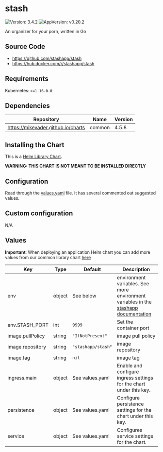 # stash

![Version: 3.4.2](https://img.shields.io/badge/Version-3.4.2-informational?style=flat-square) ![AppVersion: v0.20.2](https://img.shields.io/badge/AppVersion-v0.20.2-informational?style=flat-square)

An organizer for your porn, written in Go

## Source Code

* <https://github.com/stashapp/stash>
* <https://hub.docker.com/r/stashapp/stash>

## Requirements

Kubernetes: `>=1.16.0-0`

## Dependencies

| Repository | Name | Version |
|------------|------|---------|
| https://mikevader.github.io/charts | common | 4.5.8 |

## Installing the Chart

This is a [Helm Library Chart](https://helm.sh/docs/topics/library_charts/#helm).

**WARNING: THIS CHART IS NOT MEANT TO BE INSTALLED DIRECTLY**

## Configuration

Read through the [values.yaml](./values.yaml) file. It has several commented out suggested values.

## Custom configuration

N/A

## Values

**Important**: When deploying an application Helm chart you can add more values from our common library chart [here](https://github.com/mikevader/charts/tree/main/charts/library/common)

| Key | Type | Default | Description |
|-----|------|---------|-------------|
| env | object | See below | environment variables. See more environment variables in the [stashapp documentation](https://raw.githubusercontent.com/stashapp/stash/master/docker/production/docker-compose.yml) |
| env.STASH_PORT | int | `9999` | Set the container port |
| image.pullPolicy | string | `"IfNotPresent"` | image pull policy |
| image.repository | string | `"stashapp/stash"` | image repository |
| image.tag | string | `nil` | image tag |
| ingress.main | object | See values.yaml | Enable and configure ingress settings for the chart under this key. |
| persistence | object | See values.yaml | Configure persistence settings for the chart under this key. |
| service | object | See values.yaml | Configures service settings for the chart. |

